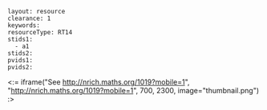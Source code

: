 ````
layout: resource
clearance: 1
keywords:
resourceType: RT14
stids1: 
  - a1
stids2:
pvids1:
pvids2:

````

<:= iframe("See http://nrich.maths.org/1019?mobile=1", "http://nrich.maths.org/1019?mobile=1", 700, 2300, image="thumbnail.png") :>

